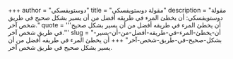 +++
author = "دوستويفسكي"
title = "مقولة دوستويفسكي"
description = "مقولة دوستويفسكي: أن يخطئ المرء في طريقه أفضل من أن يسير بشكل صحيح في طريق شخص آخر."
quote = '''أن يخطئ المرء في طريقه أفضل من أن يسير بشكل صحيح في طريق شخص آخر.''' 
slug = "أن-يخطئ-المرء-في-طريقه-أفضل-من-أن-يسير-بشكل-صحيح-في-طريق-شخص-آخر"
+++
أن يخطئ المرء في طريقه أفضل من أن يسير بشكل صحيح في طريق شخص آخر.
